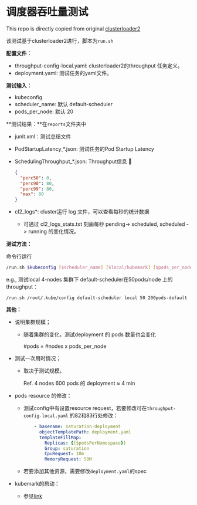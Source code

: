 # 调度器吞吐量测试

This repo is directly copied from original [clusterloader2](https://github.com/kubernetes/perf-tests/tree/master/clusterloader2)

该测试基于clusterloader2进行，脚本为`run.sh`

**配置文件：**

* throughput-config-local.yaml: clusterloader2的throughput 任务定义。
* deployment.yaml: 测试任务的yaml文件。

**测试输入：**

* kubeconfig
* scheduler_name:  默认 default-scheduler
* pods_per_node: 默认 20

**测试结果：**在`reports`文件夹中

* junit.xml：测试总结文件

* PodStartupLatency_*.json: 测试任务的Pod Startup Latency

* SchedulingThroughput_*.json: Throughput信息 🎯

  ```json
  {
    "perc50": 0,
    "perc90": 80,
    "perc99": 80,
    "max": 80
  }
  ```

* cl2_logs*: cluster运行 log 文件，可以查看每秒的统计数据

  * 可通过 cl2_logs_stats.txt 刻画每秒 pending-> scheduled, scheduled -> running 的变化情况。

**测试方法：** 

命令行运行

```bash
/run.sh $kubeconfig [$scheduler_name] [$local/kubemark] [$pods_per_node] [$outdir_name]
```

e.g., 测试local 4-nodes 集群下 default-scheduler在50pods/node 上的throughput：

```
/run.sh /root/.kube/config default-scheduler local 50 200pods-default
```

**其他：**

* 说明集群规模；

  * 随着集群的变化，测试deployment 的 pods 数量也会变化

    #pods = #nodes x pods_per_node

* 测试一次用时情况；

  * 取决于测试规模。

    Ref. 4 nodes 600 pods 的 deployment ≈ 4 min
  
* pods resource 的修改：

  * 测试config中有设置resource request，若要修改可在`throughput-config-local.yaml` 的82和83行处修改：

    ```yaml
        - basename: saturation-deployment
          objectTemplatePath: deployment.yaml
          templateFillMap:
            Replicas: {{$podsPerNamespace}}
            Group: saturation
            CpuRequest: 10m
            MemoryRequest: 50M
    ```

  * 若要添加其他资源，需要修改`deployment.yaml`的spec

* kubemark的启动：
  * 参见[link](kubemark/README.md)

